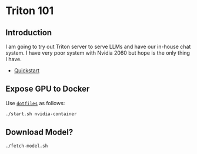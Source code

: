 # Triton 101

## Introduction

I am going to try out Triton server to serve LLMs and have our in-house chat system.
I have very poor system with Nvidia 2060 but hope is the only thing I have.

- [Quickstart](https://docs.nvidia.com/deeplearning/triton-inference-server/user-guide/docs/getting_started/quickstart.html)

## Expose GPU to Docker

Use [`dotfiles`](https://github.com/1995parham/dotfiles/) as follows:

```bash
./start.sh nvidia-container 
```

## Download Model?

```bash
./fetch-model.sh
```
